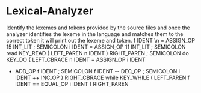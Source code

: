# Lexical-Analyzer
Identify the lexemes and tokens provided by the source files and once the analyzer identifies the lexeme in the language and matches them to the correct token it will print out the lexeme and token. 
f IDENT \n
= ASSIGN_OP
15 INT_LIT
; SEMICOLON
i IDENT
= ASSIGN_OP
11 INT_LIT
; SEMICOLON
read KEY_READ
( LEFT_PAREN
n IDENT
) RIGHT_PAREN
; SEMICOLON
do KEY_DO
{ LEFT_CBRACE
n IDENT
= ASSIGN_OP
i IDENT
+ ADD_OP
f IDENT
; SEMICOLON
f IDENT
-- DEC_OP
; SEMICOLON
i IDENT
++ INC_OP
} RIGHT_CBRACE
while KEY_WHILE
( LEFT_PAREN
f IDENT
== EQUAL_OP
i IDENT
) RIGHT_PAREN
